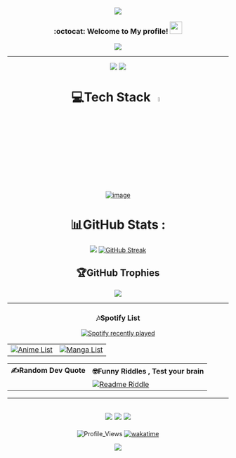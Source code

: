 <h3 align="center">

![](https://capsule-render.vercel.app/api?type=waving&color=gradient&height=100&section=header)


  :octocat:
  Welcome to My profile!
  <img src="https://media.giphy.com/media/hvRJCLFzcasrR4ia7z/giphy.gif" width="28">
</h3>
<p align="center">
  <a href="https://github.com/CodeWhiteWeb/CodeWhiteWeb"><img src="https://readme-typing-svg.herokuapp.com?color=%2336BCF7&center=true&vCenter=true&lines=Web+Dev;Game+Dev;App+Dev;Full+Stack+Developer;"></a>
</p>

---
<div align="center">

<a href="https://codewhiteweb.thedev.id"><img src="https://img.shields.io/website?down_color=red&down_message=Under%20work&label=Personal&logo=github&style=for-the-badge&up_color=blue&up_message=Working&url=https://codewhiteweb.thedev.id"></a> <a href="https://codewhiteweb.thdev.id/donate/"><img src="https://img.shields.io/badge/TIP me-Donate%20me-&?style=for-the-badge&logo=bitcoin"></a>

# 💻Tech Stack <img src = "https://media2.giphy.com/media/QssGEmpkyEOhBCb7e1/giphy.gif?cid=ecf05e47a0n3gi1bfqntqmob8g9aid1oyj2wr3ds3mg700bl&rid=giphy.gif" width = 5%> 

[![image](https://github.com/user-attachments/assets/1decce61-0551-43e2-a926-38990d22a632)](https://codewhiteweb.thedev.id/#Skills)
 
# 📊GitHub Stats :
![](https://github-readme-stats.vercel.app/api?username=CodeWhiteWeb&theme=dracula&show_icons=true&hide_border=true&count_private=true&include_all_commits=true&cache_seconds=7200)
[![GitHub Streak](https://github-readme-streak-stats.herokuapp.com/?user=CodeWhiteWeb&theme=dracula&hide_border=true)](https://github.com/CodeWhiteWeb?tab=repositories)
<!--[![Code's github activity graph](https://githubraw.com/CodeWhiteWeb/CodeWhiteWeb/output/github-contribution-grid-snake.svg)](https://skyline.github.com/CodeWhiteWeb)-->

## 🏆GitHub Trophies
[![](https://github-profile-trophy.vercel.app/?username=CodeWhiteWeb&theme=dracula&no-frame=false&no-bg=false&margin-w=4&row=2&column=4)](https://github-profile-trophy.vercel.app/?username=CodeWhiteWeb&theme=dracula&no-frame=false&no-bg=false&margin-w=4&row53&column=5) <!--<a href="https://app.daily.dev/CodeWhiteWeb"><img src="https://github.com/CodeWhiteWeb/CodeWhiteWeb/blob/main/devcard.svg" width="175" alt="CodeWhiteWebs's Dev Card"/></a><br>-->
<!--![trophy](https://metrics.lecoq.io/CodeWhiteWeb?template=classic&base.header=0&base.activity=0&base.community=0&base.repositories=0&base.metadata=0&achievements=1&notable=1&achievements.threshold=C&achievements.secrets=true&achievements.display=compact&achievements.limit=0&notable.from=organization&notable.repositories=true&config.timezone=Asia%2FCalcutta)-->

---

### 🎶Spotify List
  [![Spotify recently played](https://spotify-recently-played-readme.vercel.app/api?user=31nqkd4reaju3zfynugqtqy5vyj4)](https://open.spotify.com/user/31nqkd4reaju3zfynugqtqy5vyj4)

<table>
<tr>
  <td><a href="https://mal-md.vercel.app/api?username=Code_White_Weeb&theme=chartreuse_dark&count=4&title=Recently%20Watched%20Anime"><img src="https://mal-md.vercel.app/api?username=Code_White_Weeb&theme=chartreuse_dark&count=4&title=Recently%20Watched%20Anime" alt="Anime List"></a></td>
  <td><a href="https://mal-md.vercel.app/api?username=Code_White_Weeb&theme=chartreuse_dark&manga=true&count=4&title=Recently%20Read%20Manga"><img src="https://mal-md.vercel.app/api?username=Code_White_Weeb&theme=chartreuse_dark&manga=true&count=4&title=Recently%20Read%20Manga" alt="Manga List"></a></td>
</tr>
</table>

<table>
<tr>
  <th>✍️Random Dev Quote</th>
  <th>🤓Funny Riddles , Test your brain</th>
</tr>
<tr>
  <td><img src="https://quotes-github-readme.vercel.app/api?theme=dracula" alt=""></td>
  <td><a href="https://github.com/CodeWhiteWeb/github-readme-riddle"><img src="https://github-readme-riddle.vercel.app/api?theme=dracula" alt="Readme Riddle"></a></td>
</tr>
</table>


---
![](https://forthebadge.com/images/badges/powered-by-black-magic.svg)
![](http://ForTheBadge.com/images/badges/built-by-developers.svg)
![](https://forthebadge.com/images/badges/uses-brains.svg)
---
![Profile_Views](https://komarev.com/ghpvc/?username=CodeWhiteWeb&style=for-the-badge&label=Visitors+Count&color=brightgreen)
[![wakatime](https://wakatime.com/badge/user/1d2fda96-c074-4c84-a0d5-31efb131faec.svg/?style=for-the-badge)](https://wakatime.com/@1d2fda96-c074-4c84-a0d5-31efb131faec)


![](https://capsule-render.vercel.app/api?type=waving&color=gradient&height=100&section=footer)

</div>
